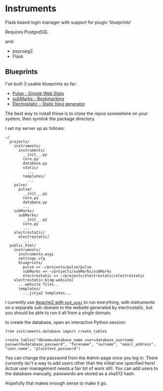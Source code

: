Instruments
===========

Flask based login manager with support for plugin 'blueprints'

Requires PostgreSQL

and:
- psycopg2
- Flask

## Blueprints

I've built 3 usable blueprints so far:

- [Pulse - Simple Web Stats](https://github.com/MalphasWats/pulse)
- [subMarks - Bookmarking](https://github.com/MalphasWats/subMarks)
- [Electrostatic - Static blog generator](https://github.com/MalphasWats/electrostatic)

The best way to install these is to clone the repos somewhere on your system, then symlink the
package directory.

I set my server up as follows:

    ~/
      projects/
        instruments/
          instruments/
            __init__.py
            core.py
            database.py
            static/
              ...
            templates/
              ...
        pulse/
          pulse/
            __init__.py
            core.py
            database.py
            ...
        subMarks/
          subMarks/
            __init__.py
            core.py
            ...
        electrostatic/
          electrostatic/
            ...
      public_html/
        instruments/
          instruments.wsgi
          settings.cfg
          blueprints/
            pulse => ~/projects/pulse/pulse
            subMarks => ~/projects/subMarks/subMarks
            electrostatic => ~/projects/electrostatic/electrostatic
        electrostatic-blog-website/
          ...website files..
          templates/
            ...jinja2 templates...
            

I currently use [Apache2 with `mod_wsgi`](http://www.subdimension.co.uk/2012/04/24/Deploying_Flask_to_Apache.html) to run everything, with instruments on a separate sub-domain to the website generated by electrostatic, but you should be able to run it all from a single domain.

to create the database, open an interactive Python session:

    from instruments.database import create_tables
    
    create_tables("dbname=database_name user=database_username password=database_password", "forename", "surname", "email_address", "user.name", "plaintext_password")
    
You can change the password from the Admin page once you log in. There currently isn't a way to add users other than the initial one specified here! Actual user management needs a fair bit of work still. You can add users to the database manually, passwords are stored as a sha512 hash.

Hopefully that makes enough sense to make it go.